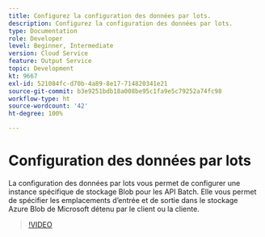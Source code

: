 ```yaml
---
title: Configurez la configuration des données par lots.
description: Configurez la configuration des données par lots.
type: Documentation
role: Developer
level: Beginner, Intermediate
version: Cloud Service
feature: Output Service
topic: Development
kt: 9667
exl-id: 521084fc-d70b-4a89-8e17-714820341e21
source-git-commit: b3e9251bdb18a008be95c1fa9e5c79252a74fc98
workflow-type: ht
source-wordcount: '42'
ht-degree: 100%

---
```


# Configuration des données par lots

La configuration des données par lots vous permet de configurer une instance spécifique de stockage Blob pour les API Batch. Elle vous permet de spécifier les emplacements d’entrée et de sortie dans le stockage Azure Blob de Microsoft détenu par le client ou la cliente.

>[!VIDEO](https://video.tv.adobe.com/v/340128?quality=12&learn=on)
